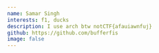 ```yaml
---
name: Samar Singh
interests: f1, ducks
description: I use arch btw notCTF{afauiawnfuj}
github: https://github.com/bufferfis
image: false
---
```

